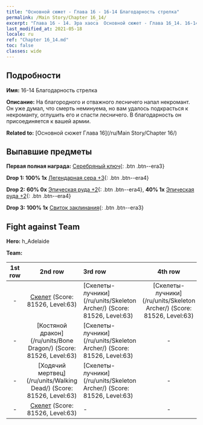 ```yaml
---
title: "Основной сюжет - Глава 16 - 16-14 Благодарность стрелка"
permalink: /Main Story/Chapter 16_14/
excerpt: "Глава 16 - 14. Эра хаоса  Основной сюжет - Глава 16_14. 16-14 Благодарность стрелка"
last_modified_at: 2021-05-18
locale: ru
ref: "Chapter 16_14.md"
toc: false
classes: wide
---
```


## Подробности

 **Имя:** 16-14 Благодарность стрелка

 **Описание:** На благородного и отважного лесничего напал некромант. Он уже думал, что смерть неминуема, но вам удалось подкрасться к некроманту, оглушить его и спасти лесничего. В благодарность он присоединяется к вашей армии.

 **Related to:** [Основной сюжет Глава 16](/ru/Main Story/Chapter 16/)

## Выпавшие предметы

 **Первая полная награда:** [Серебряный ключ](/ItemsRU/con_693/){: .btn .btn--era3}

 **Drop 1:** **100% 1x** [Легендарная сера +3](/ItemsRU/mat_57/){: .btn .btn--era4}

 **Drop 2:** **60% 0x** [Эпическая руда +2](/ItemsRU/mat_47/){: .btn .btn--era4}, **40% 1x** [Эпическая руда +2](/ItemsRU/mat_47/){: .btn .btn--era4}

 **Drop 3:** **100% 1x** [Свиток заклинания](/ItemsRU/con_694/){: .btn .btn--era3}


## Fight against Team
 **Hero:** h_Adelaide

 **Team:**


  | 1st row | 2nd row | 3rd row | 4th row |
  |:----:|:----:|:----|:----:|
  | - | [Скелет](/ru/units/Skeleton/) (Score: 81526, Level:63)  | [Скелеты-лучники](/ru/units/Skeleton Archer/) (Score: 81526, Level:63)  | [Скелеты-лучники](/ru/units/Skeleton Archer/) (Score: 81526, Level:63)  |
  | - | [Костяной дракон](/ru/units/Bone Dragon/) (Score: 81526, Level:63)  | [Скелеты-лучники](/ru/units/Skeleton Archer/) (Score: 81526, Level:63)  | - |
  | - | [Ходячий мертвец](/ru/units/Walking Dead/) (Score: 81526, Level:63)  | [Скелеты-лучники](/ru/units/Skeleton Archer/) (Score: 81526, Level:63)  | - |
  | - | [Скелет](/ru/units/Skeleton/) (Score: 81526, Level:63)  | - | - |


